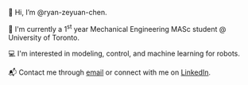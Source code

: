 👋 Hi, I’m @ryan-zeyuan-chen.

🤖 I'm currently a 1<sup>st</sup> year Mechanical Engineering MASc student @ University of Toronto.

💻 I'm interested in modeling, control, and machine learning for robots.

📬 Contact me through [email] or connect with me on [LinkedIn].

[email]: mailto:ryanchen0614@gmail.com
[LinkedIn]: https://www.linkedin.com/in/ryan-zeyuan-chen/
